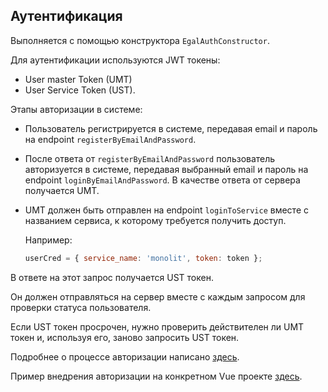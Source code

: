 ## Аутентификация

Выполняется с помощью конструктора `EgalAuthConstructor`.

Для аутентификации используются JWT токены:
- User master Token (UMT)
- User Service Token (UST).

Этапы авторизации в системе:
- Пользователь регистрируется в системе, передавая email и пароль на
  endpoint `registerByEmailAndPassword`.
- После ответа от `registerByEmailAndPassword` пользователь авторизуется
  в системе, передавая выбранный email и пароль на endpoint
  `loginByEmailAndPassword`. В качестве ответа от сервера получается
  UMT.
- UMT должен быть отправлен на endpoint `loginToService` вместе с
  названием сервиса, к которому требуется получить доступ.

  Например:

  ```javascript
  userCred = { service_name: 'monolit', token: token };
  ```

В ответе на этот запрос получается UST токен.

Он должен отправляться на сервер вместе с каждым запросом для проверки
статуса пользователя.

Если UST токен просрочен, нужно проверить действителен ли UMT токен и,
используя его, заново запросить UST токен.

Подробнее о процессе авторизации написано
[здесь](/server/autorization.md).

Пример внедрения авторизации на конкретном Vue проекте
[здесь](/client/example_auth.md).

